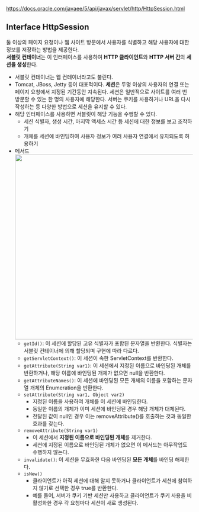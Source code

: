 https://docs.oracle.com/javaee/5/api/javax/servlet/http/HttpSession.html   

## Interface HttpSession
둘 이상의 페이지 요청이나 웹 사이트 방문에서 사용자를 식별하고 해당 사용자에 대한 정보를 저장하는 방법을 제공한다.   
**서블릿 컨테이너**는 이 인터페이스를 사용하여 **HTTP 클라이언트**와 **HTTP 서버 간**의 **세션을 생성**한다.   
* 서블릿 컨테이너는 웹 컨테이너라고도 불린다.
* Tomcat, JBoss, Jetty 등이 대표적이다.
**세션**은 두명 이상의 사용자의 연결 또는 페이지 요청에서 지정된 기간동안 지속된다. 세션은 일반적으로 사이트를 여러 번 방문할 수 있는 한 명의 사용자에 해당한다.
서버는 쿠키를 사용하거나 URL을 다시 작성하는 등 다양한 방법으로 세션을 유지할 수 있다.
* 해당 인터페이스를 사용하면 서블릿이 해당 기능을 수행할 수 있다.
  * 세션 식별자, 생성 시간, 마지막 액세스 시간 등 세션에 대한 정보를 보고 조작하기
  * 개체를 세션에 바인딩하여 사용자 정보가 여러 사용자 연결에서 유지되도록 허용하기
* 메서드   
  <img src="https://github.com/syoh98/TIL/assets/76934280/6bc5e910-843b-48ff-a0c6-5cbc1d600db0" width="500"/></br>   
  * `getId()`: 이 세션에 할당된 고유 식별자가 포함된 문자열을 반환한다. 식별자는 서블릿 컨테이너에 의해 할당되며 구현에 따라 다르다.
  * `getServletContext()`: 이 세션이 속한 ServletContext를 반환한다.
  * `getAttribute(String var1)`: 이 세션에서 지정된 이름으로 바인딩된 개체를 반환하거나, 해당 이름에 바인딩된 개체가 없으면 null을 반환한다.
  * `getAttributeNames()`: 이 세션에 바인딩된 모든 개체의 이름을 포함하는 문자열 개체의 Enumeration을 반환한다.
  * `setAttribute(String var1, Object var2)`
    * 지정된 이름을 사용하여 개체를 이 세션에 바인딩한다.
    * 동일한 이름의 개체가 이미 세션에 바인딩된 경우 해당 개체가 대체된다.
    * 전달된 값이 null인 경우 이는 removeAttribute()를 호출하는 것과 동일한 효과를 갖는다.
  * `removeAttribute(String var1)`
    * 이 세션에서 **지정된 이름으로 바인딩된 개체**를 제거한다.
    * 세션에 지정된 이름으로 바인딩된 개체가 없으면 이 메서드는 아무작업도 수행하지 않는다.
  * `invalidate()`: 이 세션을 무효화한 다음 바인딩된 **모든 개체**를 바인딩 해제한다.
  * `isNew()`
    * 클라이언트가 아직 세션에 대해 알지 못하거나 클라이언트가 세션에 참여하지 않기로 선택한 경우 true를 반환한다.
    * 예를 들어, 서버가 쿠키 기반 세션만 사용하고 클라이언트가 쿠키 사용을 비활성화한 경우 각 요청마다 세션이 새로 생성된다.
